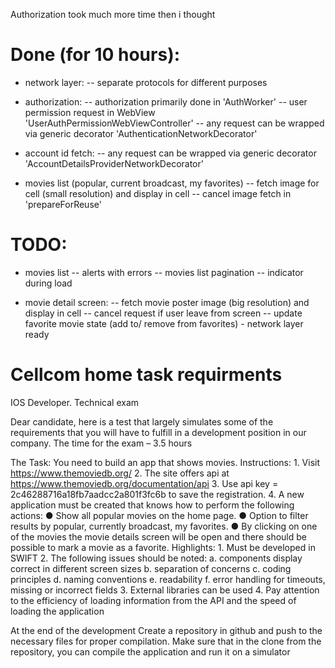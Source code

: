 Authorization took much more time then i thought
# Done (for 10 hours):
 - network layer:
    -- separate protocols for different purposes
    
 - authorization:
    -- authorization primarily done in 'AuthWorker'
    -- user permission request in WebView 'UserAuthPermissionWebViewController'
    -- any request can be wrapped via generic decorator 'AuthenticationNetworkDecorator'

 - account id fetch:
    -- any request can be wrapped via generic decorator 'AccountDetailsProviderNetworkDecorator'
    
 - movies list (popular, current broadcast, my favorites)
    -- fetch image for cell (small resolution) and display in cell
    -- cancel image fetch in 'prepareForReuse'
 
# TODO:
 - movies list 
    -- alerts with errors 
    -- movies list pagination
    -- indicator during load
 
 - movie detail screen:
    -- fetch movie poster image (big resolution) and display in cell
    -- cancel request if user leave from screen
    -- update favorite movie state (add to/ remove from favorites) - network layer ready 


#  Cellcom home task requirments

IOS Developer.  Technical exam

Dear candidate, here is a test that largely simulates some of the requirements that you will have to fulfill in a development position in our company.
The time for the exam – 3.5 hours

The Task: 
You need to build an app that shows movies.
Instructions:
    1. Visit https://www.themoviedb.org/
    2. The site offers api at https://www.themoviedb.org/documentation/api
    3. Use api key = 2c46288716a18fb7aadcc2a801f3fc6b to save the registration.
    4. A new application must be created that knows how to perform the following actions:
        ● Show all popular movies on the home page.
        ● Option to filter results by popular, currently broadcast, my favorites.
        ● By clicking on one of the movies the movie details screen will be open and there should be possible to mark a movie as a favorite.
Highlights:
    1. Must be developed in SWIFT
    2. The following issues should be noted:
        a. components display correct in different screen sizes
        b. separation of concerns
        c. coding principles
        d. naming conventions
        e. readability
        f. error handling for timeouts, missing or incorrect fields
    3. External libraries can be used
    4. Pay attention to the efficiency of loading information from the API and the speed of loading the application
    
At the end of the development
Create a repository in github and push to the necessary files for proper compilation.
Make sure that in the clone from the repository, you can compile the application and run it on a simulator


